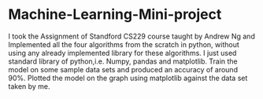 # Machine-Learning-Mini-project

I took the Assignment of Standford CS229 course taught by Andrew Ng and Implemented all the four algorithms from the scratch in python, without using any already implemented library for these algorithms. I just used standard library of python,i.e. Numpy, pandas and matplotlib. 
Train the model on some sample data sets and produced an accuracy of around 90%.
Plotted the model on the graph using matplotlib against the data set taken by me.
